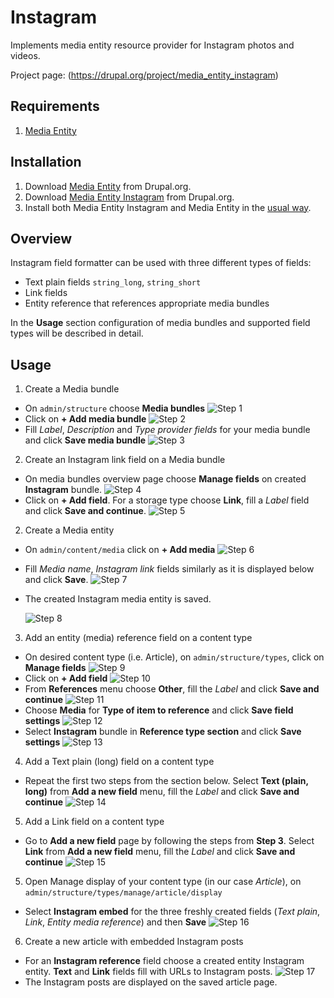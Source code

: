 # Instagram

Implements media entity resource provider for Instagram photos and videos.

Project page: (https://drupal.org/project/media_entity_instagram)

## Requirements

1. [Media Entity](https://www.drupal.org/project/media_entity)

## Installation

1. Download [Media Entity](https://www.drupal.org/project/media_entity) from Drupal.org.
2. Download [Media Entity Instagram](https://drupal.org/project/media_entity_instagram) from Drupal.org.
3. Install both Media Entity Instagram and Media Entity in the [usual way](https://www.drupal.org/documentation/install/modules-themes/modules-8).

## Overview

Instagram field formatter can be used with three different types of fields:
* Text plain fields `string_long`, `string_short`
* Link fields
* Entity reference that references appropriate media bundles

In the **Usage** section configuration of media bundles and supported field types will be described in detail.

## Usage

1. Create a Media bundle
  * On `admin/structure` choose **Media bundles**
    ![Step 1](images/instagram/step_1.png)
  * Click on **+ Add media bundle**
    ![Step 2](images/instagram/step_2.png)
  * Fill *Label*, *Description* and *Type provider fields* for your media bundle and click **Save media bundle**
    ![Step 3](images/instagram/step_3.png)
2. Create an Instagram link field on a Media bundle
 * On media bundles overview page choose **Manage fields** on created **Instagram** bundle.
   ![Step 4](images/instagram/step_4.png)
 * Click on **+ Add field**. For a storage type choose **Link**, fill a *Label* field and click **Save and continue**.
   ![Step 5](images/instagram/step_5.png)

2. Create a Media entity
  * On `admin/content/media` click on **+ Add media**
    ![Step 6](images/instagram/step_6.png)
  * Fill *Media name*, *Instagram link* fields similarly as it is displayed below and click **Save**.
    ![Step 7](images/instagram/step_7.png)
  * The created Instagram media entity is saved.
  
    ![Step 8](images/instagram/step_8.png)
3. Add an entity (media) reference field on a content type
  * On desired content type (i.e. Article), on `admin/structure/types`, click on **Manage fields**
    ![Step 9](images/instagram/step_9.png)
  * Click on **+ Add field**
    ![Step 10](images/instagram/step_10.png)
  * From **References** menu choose **Other**, fill the *Label* and click **Save and continue**
    ![Step 11](images/instagram/step_11.png)
  * Choose **Media** for **Type of item to reference** and click **Save field settings**
    ![Step 12](images/instagram/step_12.png)  
  * Select **Instagram** bundle in **Reference type section** and click **Save settings**
    ![Step 13](images/instagram/step_13.png)      
4. Add a Text plain (long) field on a content type
  * Repeat the first two steps from the section below. Select **Text (plain, long)** from **Add a new field** menu, fill the *Label* and click **Save and continue**
  ![Step 14](images/instagram/step_14.png)
5. Add a Link field on a content type
  * Go to **Add a new field** page by following the steps from **Step 3**. Select **Link** from **Add a new field** menu, fill the *Label* and click **Save and continue**
  ![Step 15](images/instagram/step_15.png)  
5. Open Manage display of your content type (in our case *Article*), on `admin/structure/types/manage/article/display`
  * Select **Instagram embed** for the three freshly created fields (*Text plain*, *Link*, *Entity media reference*) and then **Save**
  ![Step 16](images/instagram/step_16.png)
6. Create a new article with embedded Instagram posts
  * For an **Instagram reference** field choose a created entity Instagram entity. **Text** and **Link** fields fill with URLs to Instagram posts.
  ![Step 17](images/instagram/step_17.png)  
  * The Instagram posts are displayed on the saved article page.
